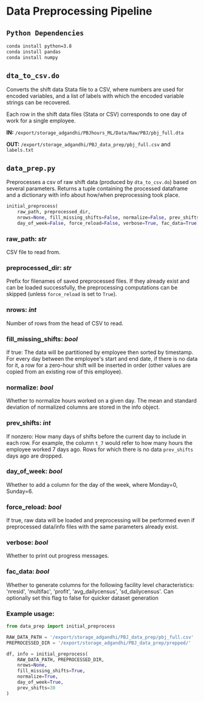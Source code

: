 # Data Preprocessing Pipeline

## `Python Dependencies`
```sh
conda install python=3.8
conda install pandas
conda install numpy
```

## `dta_to_csv.do`
Converts the shift data Stata file to a CSV, where numbers are used for encoded variables, and a list of labels with which the encoded variable strings can be recovered.

Each row in the shift data files (Stata or CSV) corresponds to one day of work for a single employee.

**IN:** `/export/storage_adgandhi/PBJhours_ML/Data/Raw/PBJ/pbj_full.dta`

**OUT:** `/export/storage_adgandhi/PBJ_data_prep/pbj_full.csv` and `labels.txt`

## `data_prep.py`
Preprocesses a csv of raw shift data (produced by `dta_to_csv.do`) based on several parameters. Returns a tuple containing the processed dataframe and a dictionary with info about how/when preprocessing took place.
```py
initial_preprocess(
    raw_path, preprocessed_dir,
    nrows=None, fill_missing_shifts=False, normalize=False, prev_shifts=0,
    day_of_week=False, force_reload=False, verbose=True, fac_data=True):
```
### raw_path: ***str***
CSV file to read from.

### preprocessed_dir: ***str***
Prefix for filenames of saved preprocessed files. If they already exist and can be loaded successfully, the preprocessing computations can be skipped (unless `force_reload` is set to `True`).

### nrows: ***int***
Number of rows from the head of CSV to read.

### fill_missing_shifts: ***bool***
If true: The data will be partitioned by employee then sorted by timestamp. For every day between the employee's start and end date, if there is no data for it, a row for a zero-hour shift will be inserted in order (other values are copied from an existing row of this employee).

### normalize: ***bool***
Whether to normalize hours worked on a given day. The mean and standard deviation of normalized columns are stored in the info object.

### prev_shifts: ***int***
If nonzero: How many days of shifts before the current day to include in each row. For example, the column `t_7` would refer to how many hours the employee worked 7 days ago. Rows for which there is no data `prev_shifts` days ago are dropped.

### day_of_week: ***bool***
Whether to add a column for the day of the week, where Monday=0, Sunday=6.

### force_reload: ***bool***
If true, raw data will be loaded and preprocessing will be performed even if preprocessed data/info files with the same parameters already exist.

### verbose: ***bool***
Whether to print out progress messages.

### fac_data: ***bool***
Whether to generate columns for the following facility level characteristics: 'nresid', 'multifac', 'profit', 'avg_dailycensus', 'sd_dailycensus'.
Can optionally set this flag to false for quicker dataset generation

### Example usage:
```py
from data_prep import initial_preprocess

RAW_DATA_PATH = '/export/storage_adgandhi/PBJ_data_prep/pbj_full.csv'
PREPROCESSED_DIR = '/export/storage_adgandhi/PBJ_data_prep/prepped/'

df, info = initial_preprocess(
    RAW_DATA_PATH, PREPROCESSED_DIR,
    nrows=None,
    fill_missing_shifts=True,
    normalize=True,
    day_of_week=True,
    prev_shifts=30
)
```
